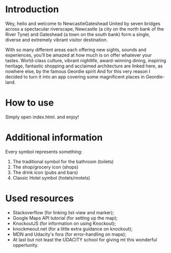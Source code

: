 # Introduction
Wey, hello and welcome to NewcastleGateshead
United by seven bridges across a spectacular riverscape, Newcastle (a city on the north bank of the River Tyne) and Gateshead (a town on the south bank) form a single, diverse and extremely vibrant visitor destination.

With so many different areas each offering new sights, sounds and experiences, you’ll be amazed at how much is on offer whatever your tastes. World-class culture, vibrant nightlife, award-winning dining, inspiring heritage, fantastic shopping and acclaimed architecture are linked here, as nowhere else, by the famous Geordie spirit
And for this very reason I decided to turn it into an app
covering some magnificent places in Geordie-land.


# How to use

Simply open index.html. and enjoy!

# Additional information

Every symbol represents something:

1. The traditional symbol for the bathroom (toilets)
2. The shop/grocery icon (shops)
3. The drink icon (pubs and bars)
4. Classic Hotel symbol (hotels/motels)

# Used resources

* Stackoverflow (for linking list-view and marker);
* Google Maps API tutorial (for setting up the map);
* KnockoutJS (for information on using Knockout);
* knockmeout.net (for a little extra guidance on knockout);
* MDN and Udacity's fora (for error-handling on maps);
* At last but not least the UDACITY school for giving mt this wonderful oppertunity.
